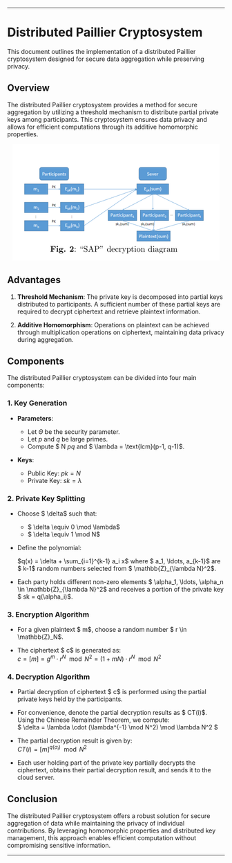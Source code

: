 
---

# Distributed Paillier Cryptosystem

This document outlines the implementation of a distributed Paillier cryptosystem designed for secure data aggregation while preserving privacy. 

## Overview

The distributed Paillier cryptosystem provides a method for secure aggregation by utilizing a threshold mechanism to distribute partial private keys among participants. This cryptosystem ensures data privacy and allows for efficient computations through its additive homomorphic properties.
<div align='center'>
<img src='image.png'>
</div>

## Advantages

1. **Threshold Mechanism**: The private key is decomposed into partial keys distributed to participants. A sufficient number of these partial keys are required to decrypt ciphertext and retrieve plaintext information.
  
2. **Additive Homomorphism**: Operations on plaintext can be achieved through multiplication operations on ciphertext, maintaining data privacy during aggregation.

## Components

The distributed Paillier cryptosystem can be divided into four main components:

### 1. Key Generation

- **Parameters**:
  - Let $\Theta$ be the security parameter.
  - Let $p$ and $q$ be large primes.
  - Compute $ N $pq$ and $ \lambda = \text{lcm}(p-1, q-1)$.
  
- **Keys**:
  - Public Key: $pk = N$
  - Private Key: $sk = \lambda$

### 2. Private Key Splitting

- Choose $ \delta$ such that:
  - $ \delta \equiv 0 \mod \lambda$
  - $ \delta \equiv 1 \mod N$

- Define the polynomial:
  
  $q(x) = \delta + \sum_{i=1}^{k-1} a_i x$
  where $ a_1, \ldots, a_{k-1}$ are $ k-1$ random numbers selected from $ \mathbb{Z}_{\lambda N}^2$. 

- Each party holds different non-zero elements $ \alpha_1, \ldots, \alpha_n \in \mathbb{Z}_{\lambda N}^2$ and receives a portion of the private key $ sk = q(\alpha_i)$.

### 3. Encryption Algorithm

- For a given plaintext $ m$, choose a random number $ r \in \mathbb{Z}_N$.
  
- The ciphertext $ c$ is generated as:<br>
  $c = [m] = g^m \cdot r^N \mod N^2 = (1 + mN) \cdot r^N \mod N^2$

### 4. Decryption Algorithm

- Partial decryption of ciphertext $ c$ is performed using the partial private keys held by the participants.

- For convenience, denote the partial decryption results as $ CT(i)$. Using the Chinese Remainder Theorem, we compute:<br>
  $
  \delta = \lambda \cdot (\lambda^{-1} \mod N^2) \mod \lambda N^2
  $
  
- The partial decryption result is given by:<br>
 $CT(i) = [m]^{q(\alpha_i)} \mod N^2$

- Each user holding part of the private key partially decrypts the ciphertext, obtains their partial decryption result, and sends it to the cloud server.

## Conclusion

The distributed Paillier cryptosystem offers a robust solution for secure aggregation of data while maintaining the privacy of individual contributions. By leveraging homomorphic properties and distributed key management, this approach enables efficient computation without compromising sensitive information.

---
